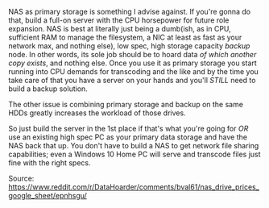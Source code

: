 NAS as primary storage is something I advise against. If you're gonna do that, build a full-on server with the CPU horsepower for future role expansion. NAS is best at literally just being a dumb(ish, as in CPU, sufficient RAM to manage the filesystem, a NIC at least as fast as your network max, and nothing else), low spec, high storage capacity *backup* node. In other words, its sole job should be to hoard data *of which another copy exists*, and nothing else. Once you use it as primary storage you start running into CPU demands for transcoding and the like and by the time you take care of that you have a server on your hands and you'll *STILL* need to build a backup solution. 

The other issue is combining primary storage and backup on the same HDDs greatly increases the workload of those drives.

So just build the server in the 1st place if that's what you're going for *OR* use an existing high spec PC as your primary data storage and have the NAS back that up. You don't have to build a NAS to get network file sharing capabilities; even a Windows 10 Home PC will serve and transcode files just fine with the right specs.

Source:
https://www.reddit.com/r/DataHoarder/comments/bval61/nas_drive_prices_google_sheet/epnhsgu/